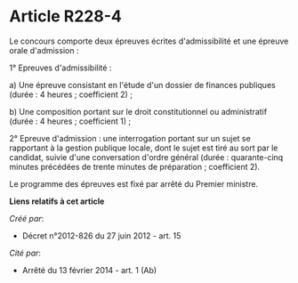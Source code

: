 # Article R228-4

Le concours comporte deux épreuves écrites d'admissibilité et une épreuve orale d'admission :

1° Epreuves d'admissibilité :

a) Une épreuve consistant en l'étude d'un dossier de finances publiques (durée : 4 heures ; coefficient 2) ;

b) Une composition portant sur le droit constitutionnel ou administratif (durée : 4 heures ; coefficient 1) ;

2° Epreuve d'admission : une interrogation portant sur un sujet se rapportant à la gestion publique locale, dont le sujet est
tiré au sort par le candidat, suivie d'une conversation d'ordre général (durée : quarante-cinq minutes précédées de trente
minutes de préparation ; coefficient 2).

Le programme des épreuves est fixé par arrêté du Premier ministre.

**Liens relatifs à cet article**

_Créé par_:

  - Décret n°2012-826 du 27 juin 2012 - art. 15

_Cité par_:

  - Arrêté du 13 février 2014 - art. 1 (Ab)
